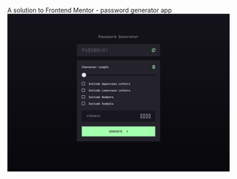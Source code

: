 A solution to Frontend Mentor - password generator app
![password generator app](images/passwordGenerator.jpg)
